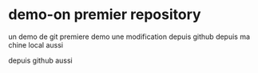 # demo-on premier repository
un demo de git premiere demo
une modification depuis github
depuis ma chine local aussi

depuis github aussi
